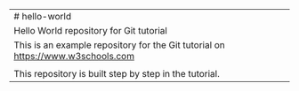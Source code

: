 | |
|-|
|# hello-world|
|Hello World repository for Git tutorial|
|This is an example repository for the Git tutorial on https://www.w3schools.com|
| |
|This repository is built step by step in the tutorial.|
